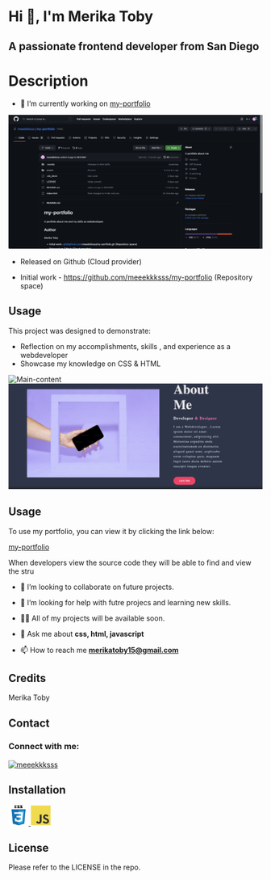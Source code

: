 # Hi 👋, I'm Merika Toby
## A passionate frontend developer from San Diego

# Description 
- 🔭 I’m currently working on [my-portfolio](https://meeekkksss.github.io/my-portfolio/?email=&submit=Let%27s+Start#home)

![Github](./GIthub%20Repo%20-%20My%20portfolio.png)
* Released on Github (Cloud provider)

* Initial work - https://github.com/meeekkksss/my-portfolio (Repository space)

## Usage

This project was designed to demonstrate: 
* Reflection on my accomplishments, skills , and experience as a webdeveloper
* Showcase my knowledge on CSS & HTML
<!-- * Implementing skills and showecasing my skills so far -->
![Main-content](./MAIN%20SECTION.png)
![About Me](./About%20Me%20Section.png)

## Usage 
To use my portfolio, you can view it by clicking the link below:

[my-portfolio](https://meeekkksss.github.io/my-portfolio/?email=&submit=Let%27s+Start#home)

When developers view the source code they will be able to find and view the stru
- 👯 I’m looking to collaborate on future projects. 

- 🤝 I’m looking for help with futre projecs and learning new skills.

- 👨‍💻 All of my projects will be available soon. 

- 💬 Ask me about **css, html, javascript**

- 📫 How to reach me **merikatoby15@gmail.com**

## Credits 
Merika Toby 

## Contact 
<h3 align="left">Connect with me:</h3>
<p align="left">
<a href="https://instagram.com/meeekkksss" target="blank"><img align="center" src="https://raw.githubusercontent.com/rahuldkjain/github-profile-readme-generator/master/src/images/icons/Social/instagram.svg" alt="meeekkksss" height="30" width="40" /></a>
</p>

## Installation 
<p align="left"> <a href="https://www.w3schools.com/css/" target="_blank" rel="noreferrer"> <img src="https://raw.githubusercontent.com/devicons/devicon/master/icons/css3/css3-original-wordmark.svg" alt="css3" width="40" height="40"/> </a> <a href="https://developer.mozilla.org/en-US/docs/Web/JavaScript" target="_blank" rel="noreferrer"> <img src="https://raw.githubusercontent.com/devicons/devicon/master/icons/javascript/javascript-original.svg" alt="javascript" width="40" height="40"/> </a> </p>

## License 
Please refer to the LICENSE in the repo. 
